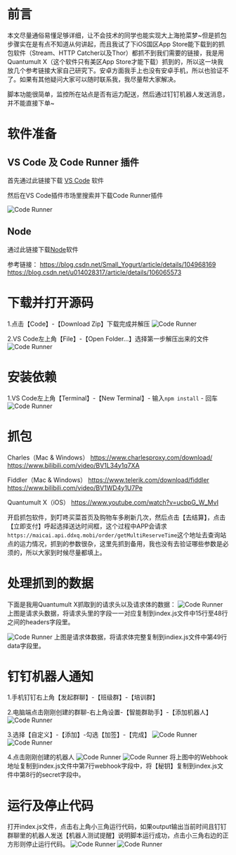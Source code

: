 # 前言
本文尽量通俗易懂足够详细，让不会技术的同学也能实现大上海抢菜梦~但是抓包步骤实在是有点不知道从何讲起，而且我试了下iOS国区App Store能下载到的抓包软件（Stream、HTTP Catcher以及Thor）都抓不到我们需要的链接，我是用Quantumult X（这个软件只有美区App Store才能下载）抓到的，所以这一块我放几个参考链接大家自己研究下。安卓方面我手上也没有安卓手机，所以也验证不了。如果有其他疑问大家可以随时联系我，我尽量帮大家解决。

脚本功能很简单，监控所在站点是否有运力配送，然后通过钉钉机器人发送消息，并不能直接下单~

# 软件准备

## VS Code 及 Code Runner 插件
首先通过此链接下载 [VS Code](https://code.visualstudio.com/download) 软件

然后在VS Code插件市场里搜索并下载Code Runner插件

![Code Runner](./image/1.png) 

## Node
通过此链接下载[Node](https://nodejs.org/zh-cn/download/)软件

参考链接：
https://blog.csdn.net/Small_Yogurt/article/details/104968169
https://blog.csdn.net/u014028317/article/details/106065573

# 下载并打开源码
1.点击【Code】-【Download Zip】下载完成并解压
![Code Runner](./image/21.png) 

2.VS Code左上角【File】-【Open Folder...】选择第一步解压出来的文件
![Code Runner](./image/22.png) 

# 安装依赖
1.VS Code左上角【Terminal】-【New Terminal】- 输入`npm install` - 回车
![Code Runner](./image/23.png) 

# 抓包
Charles（Mac & Windows）
https://www.charlesproxy.com/download/
https://www.bilibili.com/video/BV1L34y1q7XA

Fiddler（Mac & Windows）
https://www.telerik.com/download/fiddler
https://www.bilibili.com/video/BV1WD4y1U7Pe

Quantumult X（iOS）
https://www.youtube.com/watch?v=ucbpG_W_MvI

开启抓包软件，到叮咚买菜首页及购物车多刷新几次，然后点击【去结算】，点击【立即支付】呼起选择送达时间框，这个过程中APP会请求`https://maicai.api.ddxq.mobi/order/getMultiReserveTime`这个地址去查询站点的运力情况，抓到的参数很杂，这里先抓到备用，我也没有去验证哪些参数是必须的，所以大家到时候尽量都填上。

# 处理抓到的数据
下面是我用Quantumult X抓取到的请求头以及请求体的数据：
![Code Runner](./image/12.jpeg) 
上图是请求头数据，将请求头里的字段一一对应复制到index.js文件中15行至48行之间的headers字段里。


![Code Runner](./image/13.jpeg) 
上图是请求体数据，将请求体完整复制到indiex.js文件中第49行data字段里。

# 钉钉机器人通知
1.手机钉钉右上角【发起群聊】-【班级群】-【培训群】

2.电脑端点击刚刚创建的群聊-右上角设置-【智能群助手】-【添加机器人】
![Code Runner](./image/14.png) 

3.选择【自定义】-【添加】-勾选【加签】-【完成】
![Code Runner](./image/15.png) 
![Code Runner](./image/16.png) 

4.点击刚刚创建的机器人
![Code Runner](./image/17.png) 
![Code Runner](./image/18.png) 
将上图中的Webhook地址复制到index.js文件中第7行webhook字段中，将【秘钥】复制到index.js文件中第8行的secret字段中。

# 运行及停止代码
打开index.js文件，点击右上角小三角运行代码，如果output输出当前时间且钉钉群聊里的机器人发送【机器人测试提醒】说明脚本运行成功，点击小三角右边的正方形则停止运行代码。
![Code Runner](./image/19.jpeg) 
![Code Runner](./image/20.jpeg) 




